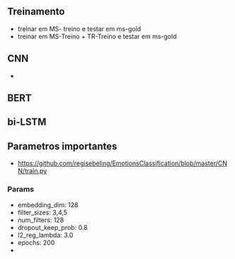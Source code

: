## Treinamento
- treinar em MS- treino e testar em ms-gold
- treinar em MS-Treino + TR-Treino e testar em ms-gold

## CNN

 - 


## BERT


## bi-LSTM 


## Parametros importantes
- https://github.com/regisebeling/EmotionsClassification/blob/master/CNN/train.py


### Params

 - embedding_dim: 128
 - filter_sizes:  3,4,5
 - num_filters: 128
 - dropout_keep_prob: 0.8
 - l2_reg_lambda: 3.0
 - epochs: 200
- 
